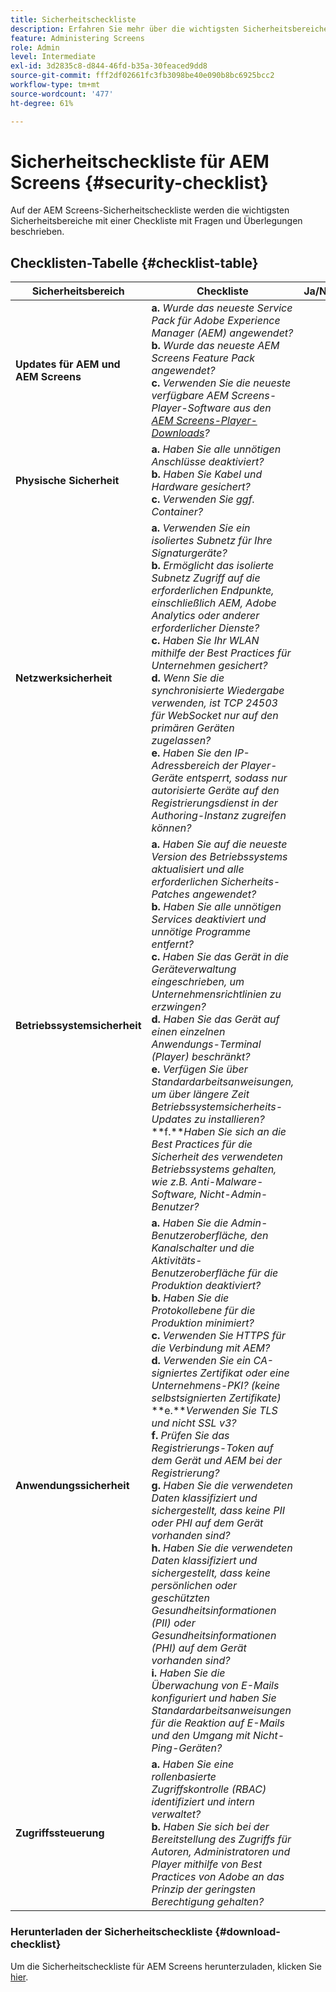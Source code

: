 ```yaml
---
title: Sicherheitscheckliste
description: Erfahren Sie mehr über die wichtigsten Sicherheitsbereiche der AEM Screens mit einer Checkliste mit Fragen und Überlegungen.
feature: Administering Screens
role: Admin
level: Intermediate
exl-id: 3d2835c8-d844-46fd-b35a-30feaced9dd8
source-git-commit: fff2df02661fc3fb3098be40e090b8bc6925bcc2
workflow-type: tm+mt
source-wordcount: '477'
ht-degree: 61%

---
```


# Sicherheitscheckliste für AEM Screens  {#security-checklist}

Auf der AEM Screens-Sicherheitscheckliste werden die wichtigsten Sicherheitsbereiche mit einer Checkliste mit Fragen und Überlegungen beschrieben.

## Checklisten-Tabelle {#checklist-table}

| **Sicherheitsbereich** | **Checkliste** | **Ja/Nein/k. A.** |
|---|---|---|
| **Updates für AEM und AEM Screens** | **a.** *Wurde das neueste Service Pack für Adobe Experience Manager (AEM) angewendet?* <br>**b.** *Wurde das neueste AEM Screens Feature Pack angewendet?* <br>**c.** *Verwenden Sie die neueste verfügbare AEM Screens-Player-Software aus den [AEM Screens-Player-Downloads](https://download.macromedia.com/screens/)?* |
| **Physische Sicherheit** | **a.** *Haben Sie alle unnötigen Anschlüsse deaktiviert?* <br>**b.** *Haben Sie Kabel und Hardware gesichert?* <br>**c.** *Verwenden Sie ggf. Container?* |
| **Netzwerksicherheit** | **a.** *Verwenden Sie ein isoliertes Subnetz für Ihre Signaturgeräte?* <br>**b.** *Ermöglicht das isolierte Subnetz Zugriff auf die erforderlichen Endpunkte, einschließlich AEM, Adobe Analytics oder anderer erforderlicher Dienste?* <br>**c.** *Haben Sie Ihr WLAN mithilfe der Best Practices für Unternehmen gesichert?* <br>**d.** *Wenn Sie die synchronisierte Wiedergabe verwenden, ist TCP 24503 für WebSocket nur auf den primären Geräten zugelassen?* <br>**e.** *Haben Sie den IP-Adressbereich der Player-Geräte entsperrt, sodass nur autorisierte Geräte auf den Registrierungsdienst in der Authoring-Instanz zugreifen können?* |
| **Betriebssystemsicherheit** | **a.** *Haben Sie auf die neueste Version des Betriebssystems aktualisiert und alle erforderlichen Sicherheits-Patches angewendet?* <br>**b.** *Haben Sie alle unnötigen Services deaktiviert und unnötige Programme entfernt?* <br>**c.** *Haben Sie das Gerät in die Geräteverwaltung eingeschrieben, um Unternehmensrichtlinien zu erzwingen?* <br>**d.** *Haben Sie das Gerät auf einen einzelnen Anwendungs-Terminal (Player) beschränkt?* <br>**e.** *Verfügen Sie über Standardarbeitsanweisungen, um über längere Zeit Betriebssystemsicherheits-Updates zu installieren?*<br>**f.***Haben Sie sich an die Best Practices für die Sicherheit des verwendeten Betriebssystems gehalten, wie z.B. Anti-Malware-Software, Nicht-Admin-Benutzer?* |
| **Anwendungssicherheit** | **a.** *Haben Sie die Admin-Benutzeroberfläche, den Kanalschalter und die Aktivitäts-Benutzeroberfläche für die Produktion deaktiviert?* <br>**b.** *Haben Sie die Protokollebene für die Produktion minimiert?* <br>**c.** *Verwenden Sie HTTPS für die Verbindung mit AEM?* <br>**d.** *Verwenden Sie ein CA-signiertes Zertifikat oder eine Unternehmens-PKI? (keine selbstsignierten Zertifikate)*<br>**e.***Verwenden Sie TLS und nicht SSL v3?*<br>**f.** *Prüfen Sie das Registrierungs-Token auf dem Gerät und AEM bei der Registrierung?*<br> **g.** *Haben Sie die verwendeten Daten klassifiziert und sichergestellt, dass keine PII oder PHI auf dem Gerät vorhanden sind?*<br> **h.** *Haben Sie die verwendeten Daten klassifiziert und sichergestellt, dass keine persönlichen oder geschützten Gesundheitsinformationen (PII) oder Gesundheitsinformationen (PHI) auf dem Gerät vorhanden sind?*<br> **i.** *Haben Sie die Überwachung von E-Mails konfiguriert und haben Sie Standardarbeitsanweisungen für die Reaktion auf E-Mails und den Umgang mit Nicht-Ping-Geräten?* |
| **Zugriffssteuerung** | **a.** *Haben Sie eine rollenbasierte Zugriffskontrolle (RBAC) identifiziert und intern verwaltet?* <br>**b.** *Haben Sie sich bei der Bereitstellung des Zugriffs für Autoren, Administratoren und Player mithilfe von Best Practices von Adobe an das Prinzip der geringsten Berechtigung gehalten?* |

### Herunterladen der Sicherheitscheckliste {#download-checklist}

Um die Sicherheitscheckliste für AEM Screens herunterzuladen, klicken Sie [hier](/help/user-guide/assets/AEMScreens-SecurityChecklist.pdf).
